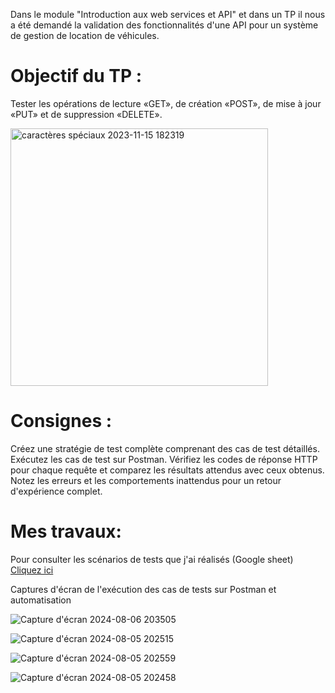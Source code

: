 Dans le module "Introduction aux web services et API" et dans un TP il nous a été demandé la validation des fonctionnalités d'une API pour un système de gestion de location de véhicules. 

# Objectif du TP :

Tester les opérations de lecture «GET», de création «POST», de mise à jour «PUT» et de suppression «DELETE».

<img width="412" alt="caractères spéciaux 2023-11-15 182319" src="https://github.com/user-attachments/assets/641ae967-ded0-4b5b-abf9-821c5dd1eba4">

# Consignes : 

Créez une stratégie de test complète comprenant des cas de test détaillés.
Exécutez les cas de test sur Postman.
Vérifiez les codes de réponse HTTP pour chaque requête et comparez les résultats attendus avec ceux obtenus.
Notez les erreurs et les comportements inattendus pour un retour d'expérience complet.

# Mes travaux: 
Pour consulter les scénarios de tests que j'ai réalisés  (Google sheet) [Cliquez ici](https://docs.google.com/spreadsheets/d/1HRS_lkFymDEF0G-zT_OSjWwb0k3PUhypqANurQVzRUs/edit?usp=sharing)

Captures d'écran de l'exécution des cas de tests sur Postman et automatisation

![Capture d'écran 2024-08-06 203505](https://github.com/user-attachments/assets/306986a3-7fed-4e09-884c-daee7e776c30)

![Capture d'écran 2024-08-05 202515](https://github.com/user-attachments/assets/640a3739-40ac-4dd2-bda3-cb7cd315aa06)

![Capture d'écran 2024-08-05 202559](https://github.com/user-attachments/assets/5ce1943c-a2f1-49da-8706-a26848ca98a0)


![Capture d'écran 2024-08-05 202458](https://github.com/user-attachments/assets/b2b962b6-93d9-4358-a63e-abcb607316c2)

